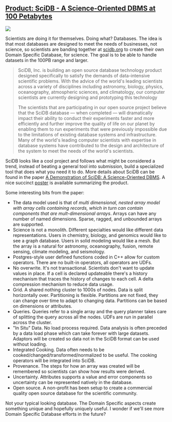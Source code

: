 ## [Product: SciDB - A Science-Oriented DBMS at 100 Petabytes](/blog/2010/4/29/product-scidb-a-science-oriented-dbms-at-100-petabytes.html)

    

    

![](http://www.scidb.org/images/sci-db.gif)

Scientists are doing it for themselves. Doing what? Databases. The idea is that most databases are designed to meet the needs of businesses, not science, so scientists are banding together at [scidb.org](http://scidb.org/) to create their own Domain Specific Database, for science. The goal is to be able to handle datasets in the 100PB range and larger.

> SciDB, Inc. is building an open source database technology product designed specifically to satisfy the demands of data-intensive scientific problems. With the advice of the world's leading scientists across a variety of disciplines including astronomy, biology, physics, oceanography, atmospheric sciences, and climatology, our computer scientists are currently designing and prototyping this technology
> 
> The scientists that are participating in our open source project believe that the SciDB database — when completed — will dramatically impact their ability to conduct their experiments faster and more efficiently and further improve the quality of life on our planet by enabling them to run experiments that were previously impossible due to the limitations of existing database systems and infrastructure. Many of the world's leading computer scientists with expertise in database systems have contributed to the design and architecture of the system to meet the needs of the world's scientists.

SciDB looks like a cool project and follows what might be considered a trend, instead of beating a general tool into submission, build a specialized tool that does what you need it to do. More details about SciDB can be found in the paper [A Demonstration of SciDB: A Science-Oriented DBMS](http://scidb.org/Documents/SciDB-VLDB09-paper.pdf). A nice succinct [poster](http://scidb.org/Documents/SciDB-VLDB09-poster.pdf) is available summarizing the product.

Some interesting bits from the paper:

*   The data model used is that of _multi dimensional, nested array model with array cells containing records, which in turn can contain components that are mult-dimensional arrays_. Arrays can have any number of named dimensions. Sparse, ragged, and unbounded arrays are supported.
*   Science is not a monolith. Different specialties would like different data representations. Users in chemistry, biology, and genomics would like to see a graph database. Users in solid modeling would like a mesh. But the array is a natural for astronomy, oceanography, fusion, remote sensing, climate modeling, and seismology.
*   Postgres-style user defined functions coded in C++ allow for custom operators. There are no built-in operators, all operators are UDFs.
*   No overwrite. It's not transactional. Scientists don't want to update values in place. If a cell is declared updateable there's a history mechanism that traces the history of changes to each cell. A delta compression mechanism to reduce data usage. 
*   Grid. A shared nothing cluster to 1000s of nodes. Data is split horizontally over. Partitioning is flexible. Partitions are not fixed, they can change over time to adapt to changing data. Partitions can be based on dimensions or attributes.
*   Queries. Queries refer to a single array and the query planner takes care of splitting the query across all the nodes. UDFs are run in parallel across the cluster.
*   "In Situ" Data. No load process required. Data analysis is often preceded by a data load phase which can take forever with large datasets. Adaptors will be created so data not in the SciDB format can be used without loading.
*   Integrated Cooking. Data often needs to be cooked/changed/transformed/normalized to be useful. The cooking operators will be integrated into SciDB.
*   Provenance. The steps for how an array was created will be remembered so scientists can show how results were derived.
*   Uncertainty. Attributes supports a value and error components so uncertainty can be represented natively in the database.
*   Open source. A non-profit has been setup to create a commercial quality open source database for the scientific community.

Not your typical looking database. The Domain Specific aspects create something unique and hopefully uniquely useful. I wonder if we'll see more Domain Specific Database efforts in the future?

    